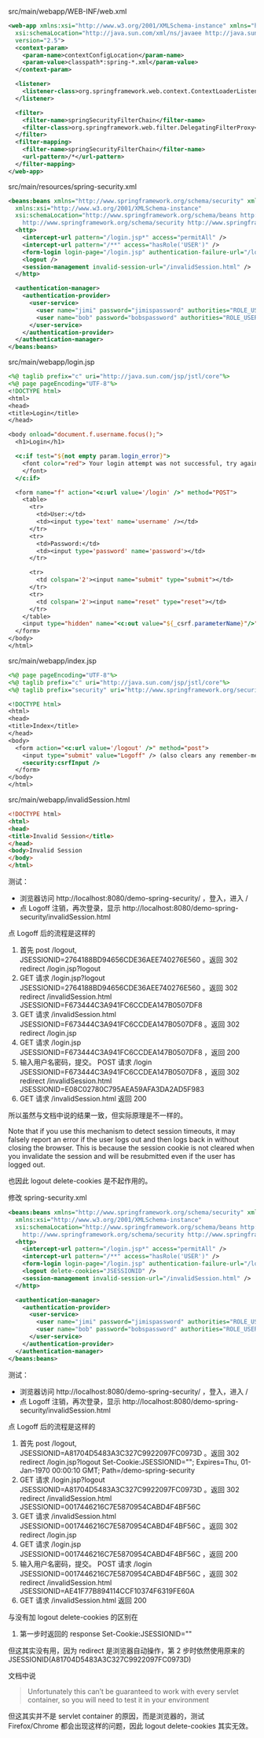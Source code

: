 src/main/webapp/WEB-INF/web.xml
```xml
<web-app xmlns:xsi="http://www.w3.org/2001/XMLSchema-instance" xmlns="http://java.sun.com/xml/ns/javaee"
  xsi:schemaLocation="http://java.sun.com/xml/ns/javaee http://java.sun.com/xml/ns/javaee/web-app_2_5.xsd" id="WebApp_ID"
  version="2.5">
  <context-param>
    <param-name>contextConfigLocation</param-name>
    <param-value>classpath*:spring-*.xml</param-value>
  </context-param>

  <listener>
    <listener-class>org.springframework.web.context.ContextLoaderListener</listener-class>
  </listener>

  <filter>
    <filter-name>springSecurityFilterChain</filter-name>
    <filter-class>org.springframework.web.filter.DelegatingFilterProxy</filter-class>
  </filter>
  <filter-mapping>
    <filter-name>springSecurityFilterChain</filter-name>
    <url-pattern>/*</url-pattern>
  </filter-mapping>
</web-app>
```


src/main/resources/spring-security.xml
```xml
<beans:beans xmlns="http://www.springframework.org/schema/security" xmlns:beans="http://www.springframework.org/schema/beans"
  xmlns:xsi="http://www.w3.org/2001/XMLSchema-instance"
  xsi:schemaLocation="http://www.springframework.org/schema/beans http://www.springframework.org/schema/beans/spring-beans.xsd
    http://www.springframework.org/schema/security http://www.springframework.org/schema/security/spring-security.xsd">
  <http>
    <intercept-url pattern="/login.jsp*" access="permitAll" />
    <intercept-url pattern="/**" access="hasRole('USER')" />
    <form-login login-page="/login.jsp" authentication-failure-url="/login.jsp?login_error=1" />
    <logout />
    <session-management invalid-session-url="/invalidSession.html" />
  </http>

  <authentication-manager>
    <authentication-provider>
      <user-service>
        <user name="jimi" password="jimispassword" authorities="ROLE_USER, ROLE_ADMIN" />
        <user name="bob" password="bobspassword" authorities="ROLE_USER" />
      </user-service>
    </authentication-provider>
  </authentication-manager>
</beans:beans>
```


src/main/webapp/login.jsp
```jsp
<%@ taglib prefix="c" uri="http://java.sun.com/jsp/jstl/core"%>
<%@ page pageEncoding="UTF-8"%>
<!DOCTYPE html>
<html>
<head>
<title>Login</title>
</head>

<body onload="document.f.username.focus();">
  <h1>Login</h1>

  <c:if test="${not empty param.login_error}">
    <font color="red"> Your login attempt was not successful, try again.<br /> <br /> Reason: <c:out value="${SPRING_SECURITY_LAST_EXCEPTION.message}" />.
    </font>
  </c:if>

  <form name="f" action="<c:url value='/login' />" method="POST">
    <table>
      <tr>
        <td>User:</td>
        <td><input type='text' name='username' /></td>
      </tr>
      <tr>
        <td>Password:</td>
        <td><input type='password' name='password'></td>
      </tr>

      <tr>
        <td colspan='2'><input name="submit" type="submit"></td>
      </tr>
      <tr>
        <td colspan='2'><input name="reset" type="reset"></td>
      </tr>
    </table>
    <input type="hidden" name="<c:out value="${_csrf.parameterName}"/>" value="<c:out value="${_csrf.token}"/>" />
  </form>
</body>
</html>
```


src/main/webapp/index.jsp
```jsp
<%@ page pageEncoding="UTF-8"%>
<%@ taglib prefix="c" uri="http://java.sun.com/jsp/jstl/core"%>
<%@ taglib prefix="security" uri="http://www.springframework.org/security/tags"%>

<!DOCTYPE html>
<html>
<head>
<title>Index</title>
</head>
<body>
  <form action="<c:url value='/logout' />" method="post">
    <input type="submit" value="Logoff" /> (also clears any remember-me cookie)
    <security:csrfInput />
  </form>
</body>
</html>
```


src/main/webapp/invalidSession.html
```html
<!DOCTYPE html>
<html>
<head>
<title>Invalid Session</title>
</head>
<body>Invalid Session
</body>
</html>
```


测试：
- 浏览器访问 http://localhost:8080/demo-spring-security/ ，登入，进入 /
- 点 Logoff 注销，再次登录，显示 http://localhost:8080/demo-spring-security/invalidSession.html


点 Logoff 后的流程是这样的
1. 首先 post /logout, JSESSIONID=2764188BD94656CDE36AEE740276E560 。返回 302 redirect /login.jsp?logout
2. GET 请求 /login.jsp?logout JSESSIONID=2764188BD94656CDE36AEE740276E560 。返回 302 redirect /invalidSession.html JSESSIONID=F673444C3A941FC6CCDEA147B0507DF8
3. GET 请求 /invalidSession.html JSESSIONID=F673444C3A941FC6CCDEA147B0507DF8 。返回 302 redirect /login.jsp
4. GET 请求 /login.jsp JSESSIONID=F673444C3A941FC6CCDEA147B0507DF8 ，返回 200
5. 输入用户名密码，提交。 POST 请求 /login JSESSIONID=F673444C3A941FC6CCDEA147B0507DF8 ，返回 302 redirect /invalidSession.html JSESSIONID=E08C02780C795AEA59AFA3DA2AD5F983
6. GET 请求 /invalidSession.html 返回 200


所以虽然与文档中说的结果一致，但实际原理是不一样的。


Note that if you use this mechanism to detect session timeouts, it may falsely report an error if the user logs out and then logs back in without closing the browser. This is because the session cookie is not cleared when you invalidate the session and will be resubmitted even if the user has logged out.


也因此 logout delete-cookies 是不起作用的。


修改 spring-security.xml
```xml
<beans:beans xmlns="http://www.springframework.org/schema/security" xmlns:beans="http://www.springframework.org/schema/beans"
  xmlns:xsi="http://www.w3.org/2001/XMLSchema-instance"
  xsi:schemaLocation="http://www.springframework.org/schema/beans http://www.springframework.org/schema/beans/spring-beans.xsd
    http://www.springframework.org/schema/security http://www.springframework.org/schema/security/spring-security.xsd">
  <http>
    <intercept-url pattern="/login.jsp*" access="permitAll" />
    <intercept-url pattern="/**" access="hasRole('USER')" />
    <form-login login-page="/login.jsp" authentication-failure-url="/login.jsp?login_error=1" />
    <logout delete-cookies="JSESSIONID" />
    <session-management invalid-session-url="/invalidSession.html" />
  </http>

  <authentication-manager>
    <authentication-provider>
      <user-service>
        <user name="jimi" password="jimispassword" authorities="ROLE_USER, ROLE_ADMIN" />
        <user name="bob" password="bobspassword" authorities="ROLE_USER" />
      </user-service>
    </authentication-provider>
  </authentication-manager>
</beans:beans>
```


测试：
- 浏览器访问 http://localhost:8080/demo-spring-security/ ，登入，进入 /
- 点 Logoff 注销，再次登录，显示 http://localhost:8080/demo-spring-security/invalidSession.html


点 Logoff 后的流程是这样的
1. 首先 post /logout, JSESSIONID=A81704D5483A3C327C9922097FC0973D 。返回 302 redirect /login.jsp?logout Set-Cookie:JSESSIONID=""; Expires=Thu, 01-Jan-1970 00:00:10 GMT; Path=/demo-spring-security
2. GET 请求 /login.jsp?logout JSESSIONID=A81704D5483A3C327C9922097FC0973D 。返回 302 redirect /invalidSession.html JSESSIONID=0017446216C7E5870954CABD4F4BF56C
3. GET 请求 /invalidSession.html JSESSIONID=0017446216C7E5870954CABD4F4BF56C 。返回 302 redirect /login.jsp
4. GET 请求 /login.jsp JSESSIONID=0017446216C7E5870954CABD4F4BF56C ，返回 200
5. 输入用户名密码，提交。 POST 请求 /login JSESSIONID=0017446216C7E5870954CABD4F4BF56C ，返回 302 redirect /invalidSession.html JSESSIONID=AE41F77B894114CCF10374F6319FE60A
6. GET 请求 /invalidSession.html 返回 200


与没有加 logout delete-cookies 的区别在
1. 第一步时返回的 response Set-Cookie:JSESSIONID=""


但这其实没有用，因为 redirect 是浏览器自动操作，第 2 步时依然使用原来的 JSESSIONID(A81704D5483A3C327C9922097FC0973D)


文档中说
> Unfortunately this can’t be guaranteed to work with every servlet container, so you will need to test it in your environment


但这其实并不是 servlet container 的原因，而是浏览器的，测试 Firefox/Chrome 都会出现这样的问题，因此 logout delete-cookies 其实无效。
